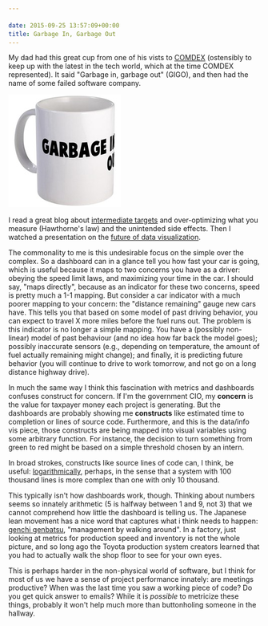 ```yaml
---

date: 2015-09-25 13:57:09+00:00
title: Garbage In, Garbage Out
---
```


My dad had this great cup from one of his vists to [COMDEX](https://en.wikipedia.org/wiki/COMDEX) (ostensibly to keep up with the latest in the tech world, which at the time COMDEX represented). It said "Garbage in, garbage out" (GIGO), and then had the name of some failed software company.


![Gigo Mug 2](/images/garbage_in_garbage_out_mug.jpg "GiGo Mug")

I read a great blog about [intermediate targets](http://danluu.com/percentile-latency/) and over-optimizing what you measure (Hawthorne's law) and the unintended side effects. Then I watched a presentation on the [future of data visualization](https://www.youtube.com/watch?v=vc1bq0qIKoA).

The commonality to me is this undesirable focus on the simple over the complex. So a dashboard can in a glance tell you how fast your car is going, which is useful because it maps to two concerns you have as a driver: obeying the speed limit laws, and maximizing your time in the car. I should say, "maps directly", because as an indicator for these two concerns, speed is pretty much a 1-1 mapping. But consider a car indicator with a much poorer mapping to your concern: the "distance remaining" gauge new cars have. This tells you that based on some model of past driving behavior, you can expect to travel X more miles before the fuel runs out. The problem is this indicator is no longer a simple mapping. You have a (possibly non-linear) model of past behaviour (and no idea how far back the model goes); possibly inaccurate sensors (e.g., depending on temperature, the amount of fuel actually remaining might change); and finally, it is predicting future behavior (you will continue to drive to work tomorrow, and not go on a long distance highway drive).

In much the same way I think this fascination with metrics and dashboards confuses construct for concern. If I'm the government CIO, my **concern** is the value for taxpayer money each project is generating. But the dashboards are probably showing me **constructs** like estimated time to completion or lines of source code. Furthermore, and this is the data/info vis piece, those constructs are being mapped into visual variables using some arbitrary function. For instance, the decision to turn something from green to red might be based on a simple threshold chosen by an intern.

In broad strokes, constructs like source lines of code can, I think, be useful: [logarithmically](http://www.huffingtonpost.com/ben-thomas/whats-halfway-between-1-and-9-kids-and-scientists-say-3_b_1982920.html), perhaps, in the sense that a system with 100 thousand lines is more complex than one with only 10 thousand.

This typically isn't how dashboards work, though. Thinking about numbers seems so innately arithmetic (5 is halfway between 1 and 9, not 3) that we cannot comprehend how little the dashboard is telling us. The Japanese lean movement has a nice word that captures what i think needs to happen: [genchi genbatsu](http://curiouscat.com/management/dictionary/genchigenbutsu), "management by walking around". In a factory, just looking at metrics for production speed and inventory is not the whole picture, and so long ago the Toyota production system creators learned that you had to actually walk the shop floor to see for your own eyes.

This is perhaps harder in the non-physical world of software, but I think for most of us we have a sense of project performance innately: are meetings productive? When was the last time you saw a working piece of code? Do you get quick answer to emails? While it is _possible_ to metricize these things, probably it won't help much more than buttonholing someone in the hallway.
